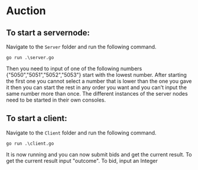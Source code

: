 # Auction
 
## To start a servernode:

Navigate to the ```Server``` folder and run the following command.

```go run .\server.go``` 

Then you need to input of one of the following numbers {"5050","5051","5052","5053"} start with the lowest number. 
After starting the first one you cannot select a number that is lower than the one you gave it then you can start the rest in any order you want and you can't input the same number more than once. The different instances of the server nodes need to be started in their own consoles.

## To start a client:

Navigate to the ```Client``` folder and run the following command.

```go run .\client.go``` 

It is now running and you can now submit bids and get the current result.
To get the current result input "outcome".
To bid, input an Integer